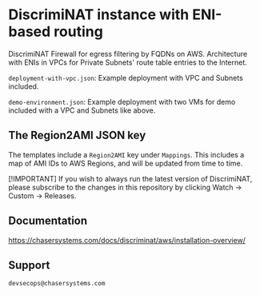 # DiscrimiNAT instance with ENI-based routing

DiscrimiNAT Firewall for egress filtering by FQDNs on AWS. Architecture with ENIs in VPCs for Private Subnets' route table entries to the Internet.

`deployment-with-vpc.json`: Example deployment with VPC and Subnets included.

`demo-environment.json`: Example deployment with two VMs for demo included with a VPC and Subnets like above.

## The Region2AMI JSON key

The templates include a `Region2AMI` key under `Mappings`. This includes a map of AMI IDs to AWS Regions, and will be updated from time to time.

[!IMPORTANT]
If you wish to always run the latest version of DiscrimiNAT, please subscribe to the changes in this repository by clicking Watch -> Custom -> Releases.

## Documentation

https://chasersystems.com/docs/discriminat/aws/installation-overview/

## Support

`devsecops@chasersystems.com`
